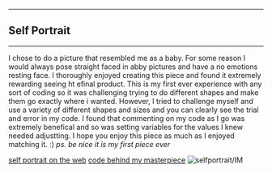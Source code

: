___
## Self Portrait
___


I chose to do a picture that resembled me as a baby. For some reason I would always pose straight faced in abby pictures and have a no emotions resting face. 
I thoroughly enjoyed creating this piece and found it extremely rewarding seeing ht efinal product. This is my first ever experience with any sort of coding
so it was challenging trying to do different shapes and make them go exactly where i wanted. However, I tried to challenge myself and use a variety of 
different shapes and sizes and you can clearly see the trial and error in my code. I found that commenting on my code as I go was extremely benefical and so
was setting variables for the values I knew needed adjustting. I hope you enjoy this piece as much as I enjoyed matching it. :)
_ps. be nice it is my first piece ever_


[self portrait on the web](https://editor.p5js.org/meerak27/full/imPafqktQ)
[code behind my masterpiece](https://editor.p5js.org/meerak27/sketches/imPafqktQ)
![selfportrait/IM](https://user-images.githubusercontent.com/98391104/151749363-8378197c-5fa8-447e-9a2e-cebdb20b5079.png)
